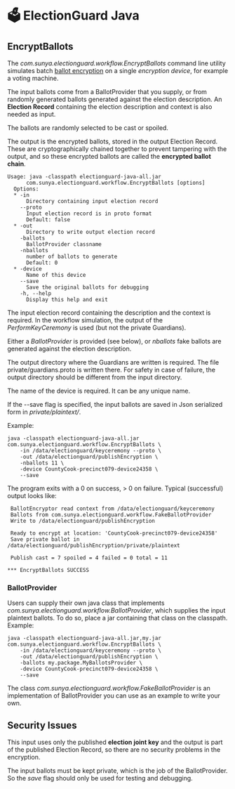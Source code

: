 # 🗳 ElectionGuard Java 

## EncryptBallots

The _com.sunya.electionguard.workflow.EncryptBallots_ command line utility simulates batch
[ballot encryption]("https://www.electionguard.vote/spec/0.95.0/5_Ballot_encryption/")
on a single _encryption device_, for example a voting machine. 

The input ballots come from a BallotProvider that you supply, or from randomly generated ballots
generated against the election description. 
An __Election Record__ containing the election description and context is also needed as input.

The ballots are randomly selected to be cast or spoiled.

The output is the encrypted ballots, stored in the output Election Record. These are cryptographically
chained together to prevent tampering with the output, and so these encrypted ballots are called the
__encrypted ballot chain__.

````
Usage: java -classpath electionguard-java-all.jar 
      com.sunya.electionguard.workflow.EncryptBallots [options]
  Options:
  * -in
      Directory containing input election record
    --proto
      Input election record is in proto format
      Default: false
  * -out
      Directory to write output election record
    -ballots
      BallotProvider classname
    -nballots
      number of ballots to generate
      Default: 0
  * -device
      Name of this device
    --save
      Save the original ballots for debugging
    -h, --help
      Display this help and exit
````

The input election record containing the description and the context is required. In the workflow simulation, the output 
of the _PerformKeyCeremony_ is used (but not the private Guardians).

Either a _BallotProvider_ is provided (see below), or _nballots_ fake ballots are generated against the election description.

The output directory where the Guardians are written is required. The file private/guardians.proto is written there. 
For safety in case of failure, the output directory should be different from the input directory.

The name of the device is required. It can be any unique name.

If the --save flag is specified, the input ballots are saved in Json serialized form in _private/plaintext/_.

Example:

````
java -classpath electionguard-java-all.jar com.sunya.electionguard.workflow.EncryptBallots \
    -in /data/electionguard/keyceremony --proto \
    -out /data/electionguard/publishEncryption \
    -nballots 11 \
    -device CountyCook-precinct079-device24358 \
    --save
````

The program exits with a 0 on success, > 0 on failure.
Typical (successful) output looks like:

````
 BallotEncryptor read context from /data/electionguard/keyceremony
 Ballots from com.sunya.electionguard.workflow.FakeBallotProvider
 Write to /data/electionguard/publishEncryption

 Ready to encrypt at location: 'CountyCook-precinct079-device24358'
 Save private ballot in /data/electionguard/publishEncryption/private/plaintext

 Publish cast = 7 spoiled = 4 failed = 0 total = 11

*** EncryptBallots SUCCESS
````

### BallotProvider

Users can supply their own java class that implements _com.sunya.electionguard.workflow.BallotProvider_,
which supplies the input plaintext ballots. 
To do so, place a jar containing that class on the classpath. Example:

````
java -classpath electionguard-java-all.jar,my.jar com.sunya.electionguard.workflow.EncryptBallots \
    -in /data/electionguard/keyceremony --proto \
    -out /data/electionguard/publishEncryption \
    -ballots my.package.MyBallotsProvider \
    -device CountyCook-precinct079-device24358 \
    --save
````

The class _com.sunya.electionguard.workflow.FakeBallotProvider_ is an implementation of BallotProvider
you can use as an example to write your own.

## Security Issues

This input uses only the published __election joint key__ and the output is part of the published Election Record,
so there are no security problems in the encryption. 

The input ballots must be kept private, which is the job of the BallotProvider. So the _save_ flag should only
be used for testing and debugging.


